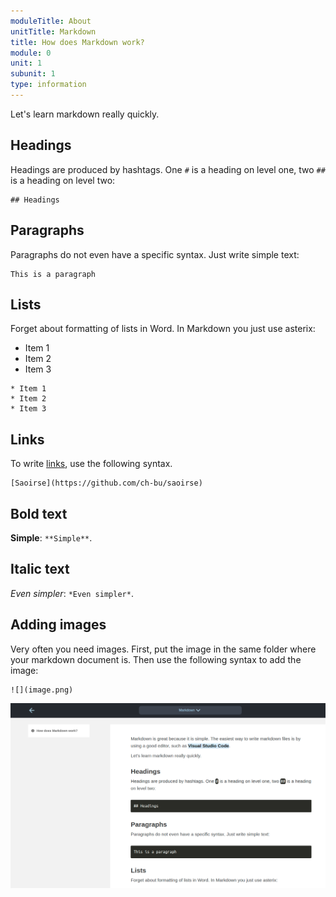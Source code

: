 ```yaml
---
moduleTitle: About
unitTitle: Markdown
title: How does Markdown work?
module: 0
unit: 1
subunit: 1
type: information
---
```


Let's learn markdown really quickly.

## Headings

Headings are produced by hashtags. One `#` is a heading on level one, two `##` is a heading on level two:

```
## Headings
```

## Paragraphs

Paragraphs do not even have a specific syntax. Just write simple text:

```
This is a paragraph
```

## Lists

Forget about formatting of lists in Word. In Markdown you just use asterix:

* Item 1
* Item 2
* Item 3

```
* Item 1
* Item 2
* Item 3
```

## Links

To write [links](https://github.com/ch-bu/saoirse), use the following syntax.

```
[Saoirse](https://github.com/ch-bu/saoirse)
```

## Bold text

**Simple**: `**Simple**`.

## Italic text

*Even simpler*: `*Even simpler*`.

## Adding images

Very often you need images. First, put the image in the same folder where your markdown document is. Then use the following syntax to add the image:

```
![](image.png)
```

![](image.png)